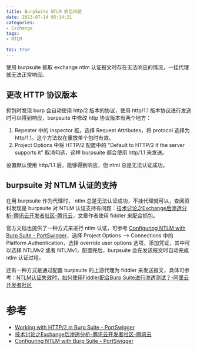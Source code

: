 ```yaml
---
title: BurpSuite NTLM 抓包问题
date: 2023-07-14 05:34:21
categories:
- Exchange
tags:
- NTLM

toc: true
---
```



使用 burpsuite 抓取 exchange ntlm 认证报文时存在无法响应的情况，一挂代理就无法正常响应。

## 更改 HTTP 协议版本
抓包时发现 burp 会自动使用 http/2 版本的协议，使用 http/1.1 版本协议进行发送时可以得到响应，burpsuite 中修改 http 协议版本有两个地方：
1. Repeater 中的 inspector 框，选择 Request Attributes，将 protocol 选择为 http/1.1。这个方法仅在重放单个包时有效。
2. Project Options 中将 HTTP/2 配置中的 "Default to HTTP/2 if the server supports it" 取消勾选，这样 burpsuite 都会使用 http/1.1 来发送。

设置默认使用 http/1.1 后，能够得到响应，但 ntml 总是无法认证成功。
## burpsuite 对 NTLM 认证的支持
在用 burpsuite 作为代理时， ntlm 总是无法认证成功，不挂代理就可以，查阅资料发现是 burpsuite 对 NTLM 认证支持有问题：[技术讨论之Exchange后渗透分析-腾讯云开发者社区-腾讯云](https://cloud.tencent.com/developer/article/1651853)，文章作者使用 fiddler 来配合抓包。

官方文档也提供了一种方式来进行 ntlm 认证，可参考 [Configuring NTLM with Burp Suite - PortSwigger](https://portswigger.net/support/configuring-ntlm-with-burp-suite)，选择 Project Options --> Connections 中的 Platform Authentication，选择 override user options 选项，添加凭证，其中可以选择 NTLMv2 或者 NTLMv1，配置完后，burpsuite 会在发送报文时自动完成 ntlm 认证过程。

还有一种方式是通过配置 burpsuite 的上游代理为 fiddler 来发送报文，具体可参考：[NTLM认证失效时，如何使用Fiddler配合Burp Suite进行渗透测试？-阿里云开发者社区](https://developer.aliyun.com/article/218500) 

# 参考
- [Working with HTTP/2 in Burp Suite - PortSwigger](https://portswigger.net/burp/documentation/desktop/http2#changing-the-default-protocol)
- [技术讨论之Exchange后渗透分析-腾讯云开发者社区-腾讯云](https://cloud.tencent.com/developer/article/1651853)
- [Configuring NTLM with Burp Suite - PortSwigger](https://portswigger.net/support/configuring-ntlm-with-burp-suite)